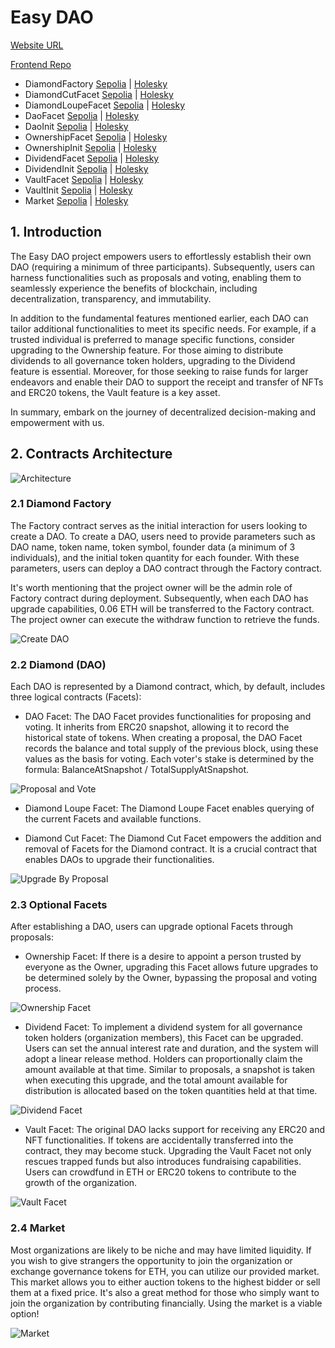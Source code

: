 # Easy DAO

[Website URL](https://easy-dao-beige.vercel.app/)

[Frontend Repo](https://github.com/edward821220/EasyDAO-web)

- DiamondFactory [Sepolia](https://sepolia.etherscan.io/address/0xd829336caE107E5Ae675976A8693024c4AAce061) | [Holesky](https://holesky.etherscan.io/address/0xd829336caE107E5Ae675976A8693024c4AAce061)
- DiamondCutFacet [Sepolia](https://sepolia.etherscan.io/address/0x9cE63b19cD81dfd19987428E504EB4798a96fF28) | [Holesky](https://holesky.etherscan.io/address/0x9cE63b19cD81dfd19987428E504EB4798a96fF28)
- DiamondLoupeFacet [Sepolia](https://sepolia.etherscan.io/address/0x520368386a2726422821773A32BE369e05e5e579) | [Holesky](https://holesky.etherscan.io/address/0x520368386a2726422821773A32BE369e05e5e579)
- DaoFacet [Sepolia](https://sepolia.etherscan.io/address/0x7Db2A483C84d4b49Da487E0E0fAe256Aa29e33C4) | [Holesky](https://holesky.etherscan.io/address/0x7Db2A483C84d4b49Da487E0E0fAe256Aa29e33C4)
- DaoInit [Sepolia](https://sepolia.etherscan.io/address/0x95F87F7c7120364c18F8d8c7c78A06B0C9C21d13) | [Holesky](https://holesky.etherscan.io/address/0x95F87F7c7120364c18F8d8c7c78A06B0C9C21d13)
- OwnershipFacet [Sepolia](https://sepolia.etherscan.io/address/0x16c16C6bB7548Cac5d0b45cfBC7fB559aBcc7030) | [Holesky](https://holesky.etherscan.io/address/0x16c16C6bB7548Cac5d0b45cfBC7fB559aBcc7030)
- OwnershipInit [Sepolia](https://sepolia.etherscan.io/address/0x9363313bf642b0648dF45b649B342ee3fDDF1b38) | [Holesky](https://holesky.etherscan.io/address/0x9363313bf642b0648dF45b649B342ee3fDDF1b38)
- DividendFacet [Sepolia](https://sepolia.etherscan.io/address/0xC1d94a2C3b3be8FC2970478b393f1549524aA9D7) | [Holesky](https://holesky.etherscan.io/address/0xC1d94a2C3b3be8FC2970478b393f1549524aA9D7)
- DividendInit [Sepolia](https://sepolia.etherscan.io/address/0x11148f6ABb7d6879d11eE037Ca47A0fBB82d855d) | [Holesky](https://holesky.etherscan.io/address/0x11148f6ABb7d6879d11eE037Ca47A0fBB82d855d)
- VaultFacet [Sepolia](https://sepolia.etherscan.io/address/0x75CeCF600f6C3Da7e663Cfb38Bb3A95AB0D8eF0D) | [Holesky](https://holesky.etherscan.io/address/0x75CeCF600f6C3Da7e663Cfb38Bb3A95AB0D8eF0D)
- VaultInit [Sepolia](https://sepolia.etherscan.io/address/0x9b5Bcb397C9429953E37143EADe9f7F7Bc3998B4) | [Holesky](https://holesky.etherscan.io/address/0x9b5Bcb397C9429953E37143EADe9f7F7Bc3998B4)
- Market [Sepolia](https://sepolia.etherscan.io/address/0x44536FE6e02928A7381776F2285Ef6155a3fFC4c) | [Holesky](https://holesky.etherscan.io/address/0x44536FE6e02928A7381776F2285Ef6155a3fFC4c)

## 1. Introduction

The Easy DAO project empowers users to effortlessly establish their own DAO (requiring a minimum of three participants). Subsequently, users can harness functionalities such as proposals and voting, enabling them to seamlessly experience the benefits of blockchain, including decentralization, transparency, and immutability.

In addition to the fundamental features mentioned earlier, each DAO can tailor additional functionalities to meet its specific needs. For example, if a trusted individual is preferred to manage specific functions, consider upgrading to the Ownership feature. For those aiming to distribute dividends to all governance token holders, upgrading to the Dividend feature is essential. Moreover, for those seeking to raise funds for larger endeavors and enable their DAO to support the receipt and transfer of NFTs and ERC20 tokens, the Vault feature is a key asset.

In summary, embark on the journey of decentralized decision-making and empowerment with us.

## 2. Contracts Architecture

![Architecture](https://github.com/edward821220/EssyDAO/assets/105776097/b8c1183c-4ea2-4747-90f5-e96fe9d93817)

### 2.1 Diamond Factory

The Factory contract serves as the initial interaction for users looking to create a DAO. To create a DAO, users need to provide parameters such as DAO name, token name, token symbol, founder data (a minimum of 3 individuals), and the initial token quantity for each founder. With these parameters, users can deploy a DAO contract through the Factory contract.

It's worth mentioning that the project owner will be the admin role of Factory contract during deployment. Subsequently, when each DAO has upgrade capabilities, 0.06 ETH will be transferred to the Factory contract. The project owner can execute the withdraw function to retrieve the funds.

![Create DAO](https://github.com/edward821220/EssyDAO/assets/105776097/654ff8a9-35f4-4bcd-8ae3-ad9926d64a1d)

### 2.2 Diamond (DAO)

Each DAO is represented by a Diamond contract, which, by default, includes three logical contracts (Facets):

- DAO Facet:
  The DAO Facet provides functionalities for proposing and voting. It inherits from ERC20 snapshot, allowing it to record the historical state of tokens. When creating a proposal, the DAO Facet records the balance and total supply of the previous block, using these values as the basis for voting. Each voter's stake is determined by the formula: BalanceAtSnapshot / TotalSupplyAtSnapshot.

![Proposal and Vote](https://github.com/edward821220/EssyDAO/assets/105776097/ca630fd4-29b5-48e3-a370-b19a099b09b4)

- Diamond Loupe Facet:
  The Diamond Loupe Facet enables querying of the current Facets and available functions.

- Diamond Cut Facet:
  The Diamond Cut Facet empowers the addition and removal of Facets for the Diamond contract. It is a crucial contract that enables DAOs to upgrade their functionalities.

![Upgrade By Proposal](https://github.com/edward821220/EssyDAO/assets/105776097/5b886f07-e349-496e-8f31-641e69c93d72)

### 2.3 Optional Facets

After establishing a DAO, users can upgrade optional Facets through proposals:

- Ownership Facet:
  If there is a desire to appoint a person trusted by everyone as the Owner, upgrading this Facet allows future upgrades to be determined solely by the Owner, bypassing the proposal and voting process.

![Ownership Facet](https://github.com/edward821220/EssyDAO/assets/105776097/7dc496bc-65e5-47a9-baa5-139bf3328a62)

- Dividend Facet:
  To implement a dividend system for all governance token holders (organization members), this Facet can be upgraded. Users can set the annual interest rate and duration, and the system will adopt a linear release method. Holders can proportionally claim the amount available at that time. Similar to proposals, a snapshot is taken when executing this upgrade, and the total amount available for distribution is allocated based on the token quantities held at that time.

![Dividend Facet](https://github.com/edward821220/EssyDAO/assets/105776097/b948826b-d003-4a48-bc0d-3abb907d290a)

- Vault Facet:
  The original DAO lacks support for receiving any ERC20 and NFT functionalities. If tokens are accidentally transferred into the contract, they may become stuck. Upgrading the Vault Facet not only rescues trapped funds but also introduces fundraising capabilities. Users can crowdfund in ETH or ERC20 tokens to contribute to the growth of the organization.

![Vault Facet](https://github.com/edward821220/EssyDAO/assets/105776097/94b969b6-0cad-422c-a39d-0986084e2563)

### 2.4 Market

Most organizations are likely to be niche and may have limited liquidity. If you wish to give strangers the opportunity to join the organization or exchange governance tokens for ETH, you can utilize our provided market. This market allows you to either auction tokens to the highest bidder or sell them at a fixed price. It's also a great method for those who simply want to join the organization by contributing financially. Using the market is a viable option!

![Market](https://github.com/edward821220/EssyDAO/assets/105776097/4d8e69f6-04fd-42f6-a82a-0e5a32916751)

